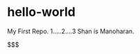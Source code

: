# hello-world
My First Repo.
1.....2....3
Shan is Manoharan.



$$$$$$$$$$$$$$$$$$$$$$$$$$$$$$$$$$$
